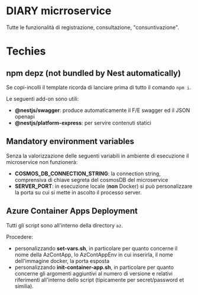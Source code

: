 # DIARY micrroservice

Tutte le funzionalità di registrazione, consultazione, "consuntivazione".


# Techies

## npm depz (not bundled by Nest automatically)

Se copi-incolli il template ricorda di lanciare prima di tutto il comando `npm i`.

Le seguenti add-on sono utili:
 - **@nestjs/swagger**: produce automaticamente il F/E swagger ed il JSON openapi
 - **@nestjs/platform-express**: per servire contenuti statici

## Mandatory environment variables

Senza la valorizzazione delle seguenti variabili in ambiente di esecuzione il microservice non funzionerà:
 - **COSMOS_DB_CONNECTION_STRING**: la connection string, comprensiva di chiave segreta del cosmosDB del microservice
 - **SERVER_PORT**: in esecuzione locale (**non** Docker) si può personalizzare la porta su cui si mette in ascolto il processo server.


## Azure Container Apps Deployment

Tutti gli script sono all'interno della directory `az`.

Procedere:
 - personalizzando **set-vars.sh**, in particolare per quanto concerne il nome della AzContApp, lo AzContAppEnv in cui inserirla, il nome dell'immagine docker, la porta esposta
 - personalizzando **init-container-app.sh**, in particolare per quanto concerne gli argomenti aggiuntivi al numero di versione e relativi riferimenti all'interno dello script (tipicamente per secret/password et similia).



 